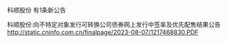 科顺股份 有1条新公告 

科顺股份:向不特定对象发行可转换公司债券网上发行中签率及优先配售结果公告 http://static.cninfo.com.cn/finalpage/2023-08-07/1217468830.PDF 


